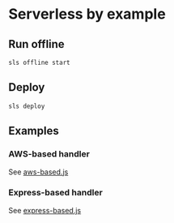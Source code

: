 # Serverless by example

## Run offline

```
sls offline start
```

## Deploy

```
sls deploy
```

## Examples 

### AWS-based handler

See [aws-based.js](blob/master/aws-based.js)

### Express-based handler

See [express-based.js](blob/master/express-based.js)
